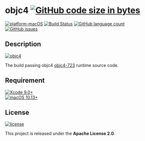 # objc4 [![GitHub code size in bytes](https://img.shields.io/github/languages/code-size/oneofai/objc4.svg)](https://github.com/oneofai/objc4)

[![platform-macOS](https://img.shields.io/badge/platform-macOS-orange.svg)](https://github.com/oneofai/objc4) [![Build Status](https://travis-ci.org/oneofai/objc4.svg?branch=master)](https://travis-ci.org/oneofai/objc4) [![GitHub language count](https://img.shields.io/github/languages/count/oneofai/objc4.svg)]() [![GitHub issues](https://img.shields.io/github/issues/oneofai/objc4.svg)](https://github.com/oneofai/objc4/issues)

## Description
[![objc4](https://img.shields.io/badge/objc4-723-brightgreen.svg)](https://opensource.apple.com/tarballs/objc4/)

The build passing objc4 [objc4-723](https://opensource.apple.com/tarballs/objc4/objc4-723.tar.gz) runtime source code.

## Requirement
[![Xcode 9.0+](https://img.shields.io/badge/Xcode-9.0%2B-blue.svg)](https://developer.apple.com/xcode/)</br>
[![macOS 10.13+](https://img.shields.io/badge/macOS-10.13%2B-blue.svg)](https://developer.apple.com/macos/)

## License
[![license](https://img.shields.io/github/license/oneofai/objc4.svg)](https://github.com/oneofai/objc4)

This project is released under the **Apache License 2.0**.



